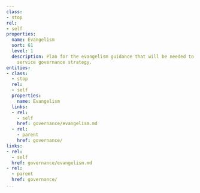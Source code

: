```yaml
---
class:
- stop
rel:
- self
properties:
  name: Evangelism
  sort: 61
  level: 1
  description: Plan for the evangelism guidance that will be needed to drive a wider
    service governance strategy.
entities:
- class:
  - stop
  rel:
  - self
  properties:
    name: Evangelism
  links:
  - rel:
    - self
    href: governance/evangelism.md
  - rel:
    - parent
    href: governance/
links:
- rel:
  - self
  href: governance/evangelism.md
- rel:
  - parent
  href: governance/
...
```

